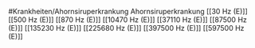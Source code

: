 #Krankheiten/Ahornsiruperkrankung
Ahornsiruperkrankung
[[30 Hz (E)]]
[[500 Hz (E)]]
[[870 Hz (E)]]
[[10470 Hz (E)]]
[[37110 Hz (E)]]
[[87500 Hz (E)]]
[[135230 Hz (E)]]
[[225680 Hz (E)]]
[[397500 Hz (E)]]
[[597500 Hz (E)]]